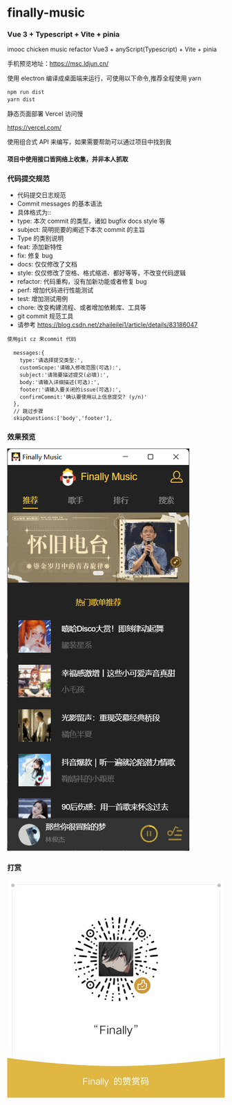 # finally-music

### Vue 3 + Typescript + Vite + pinia

imooc chicken music refactor Vue3 + anyScript(Typescript) + Vite + pinia

手机预览地址：https://msc.ldjun.cn/

使用 electron 编译成桌面端来运行，可使用以下命令,推荐全程使用 yarn

```bash
npm run dist
yarn dist
```

静态页面部署 Vercel 访问慢

https://vercel.com/

使用组合式 API 来编写，如果需要帮助可以通过项目中找到我

#### 项目中使用接口皆网络上收集，并非本人抓取 

### 代码提交规范

- 代码提交日志规范
- Commit messages 的基本语法
- 具体格式为:<type>: <subject>
- type: 本次 commit 的类型，诸如 bugfix docs style 等
- subject: 简明扼要的阐述下本次 commit 的主旨
- Type 的类别说明
- feat: 添加新特性
- fix: 修复 bug
- docs: 仅仅修改了文档
- style: 仅仅修改了空格、格式缩进、都好等等，不改变代码逻辑
- refactor: 代码重构，没有加新功能或者修复 bug
- perf: 增加代码进行性能测试
- test: 增加测试用例
- chore: 改变构建流程、或者增加依赖库、工具等
- git commit 规范工具
- 请参考 https://blog.csdn.net/zhaileilei1/article/details/83186047

```
使用git cz 来commit 代码

  messages:{
    type:'请选择提交类型:',
    customScope:'请输入修改范围(可选):',
    subject:'请简要描述提交(必填):',
    body:'请输入详细描述(可选):',
    footer:'请输入要关闭的issue(可选):',
    confirmCommit:'确认要使用以上信息提交? (y/n)'
  },
  // 跳过步骤
  skipQuestions:['body','footer'],
```

### 效果预览

<img src="./static/prev.png">

### 打赏

<img src="./static/wechat.jpg">

